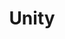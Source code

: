 ---
title           : "Unity"
layout          : category
taxonomy        : "Unity"
permalink       : /Unity/
---
